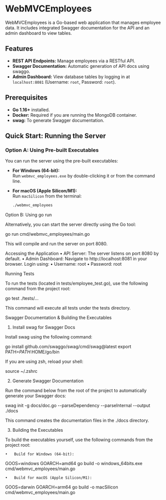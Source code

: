 # WebMVCEmployees

WebMVCEmployees is a Go-based web application that manages employee data. It includes integrated Swagger documentation for the API and an admin dashboard to view tables.

## Features

- **REST API Endpoints:** Manage employees via a RESTful API.
- **Swagger Documentation:** Automatic generation of API docs using swaggo.
- **Admin Dashboard:** View database tables by logging in at `localhost:8081` (Username: `root`, Password: `root`).

## Prerequisites

- **Go 1.16+** installed.
- **Docker:** Required if you are running the MongoDB container.
- **swag:** To generate Swagger documentation.

## Quick Start: Running the Server

### Option A: Using Pre-built Executables

You can run the server using the pre-built executables:

- **For Windows (64-bit):**  
  Run `webmvc_employees.exe` by double-clicking it or from the command line.

- **For macOS (Apple Silicon/M1):**  
  Run `macSilicon` from the terminal:

  ```bash
  ./webmvc_employees
  ```

Option B: Using go run

Alternatively, you can start the server directly using the Go tool:

go run cmd/webmvc_employees/main.go

This will compile and run the server on port 8080.

Accessing the Application
• API Server: The server listens on port 8080 by default.
• Admin Dashboard:
Navigate to http://localhost:8081 in your browser.
Login using:
• Username: root
• Password: root

Running Tests

To run the tests (located in tests/employee_test.go), use the following command from the project root:

go test ./tests/...

This command will execute all tests under the tests directory.

Swagger Documentation & Building the Executables

1. Install swag for Swagger Docs

Install swag using the following command:

go install github.com/swaggo/swag/cmd/swag@latest
export PATH=$PATH:$HOME/go/bin

If you are using zsh, reload your shell:

source ~/.zshrc

2. Generate Swagger Documentation

Run the command below from the root of the project to automatically generate your Swagger docs:

swag init -g docs/doc.go --parseDependency --parseInternal --output ./docs

This command creates the documentation files in the ./docs directory.

3. Building the Executables

To build the executables yourself, use the following commands from the project root:

    •   Build for Windows (64-bit):

GOOS=windows GOARCH=amd64 go build -o windows_64bits.exe cmd/webmvc_employees/main.go

    •	Build for macOS (Apple Silicon/M1):

GOOS=darwin GOARCH=arm64 go build -o macSilicon cmd/webmvc_employees/main.go
